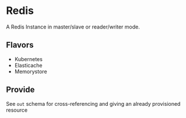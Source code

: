 # Redis

A Redis Instance in master/slave or reader/writer mode.

## Flavors

- Kubernetes
- Elasticache
- Memorystore

## Provide

See `out` schema for cross-referencing and giving an already provisioned resource
